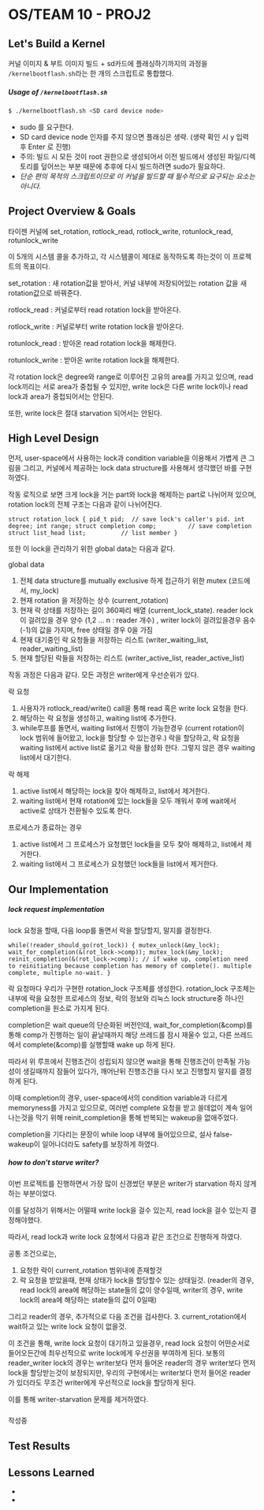 # OS/TEAM 10 - PROJ2


## Let's Build a Kernel


커널 이미지 & 부트 이미지 빌드 + sd카드에 플래싱하기까지의 과정을 `/kernelbootflash.sh`라는 한 개의 스크립트로 통합했다.

##### Usage of `/kernelbootflash.sh`

```bash
$ ./kernelbootflash.sh <SD card device node>
```

* sudo 를 요구한다.
* SD card device node 인자를 주지 않으면 플래싱은 생략. (생략 확인 시 y 입력 후 Enter 로 진행)
* 주의: 빌드 시 모든 것이 root 권한으로 생성되어서 이전 빌드에서 생성된 파일/디렉토리를 덮어쓰는 부분 때문에 추후에 다시 빌드하려면 sudo가 필요하다.
* *단순 편의 목적의 스크립트이므로 이 커널을 빌드할 때 필수적으로 요구되는 요소는 아니다.*




## Project Overview & Goals

타이젠 커널에 set_rotation, rotlock_read, rotlock_write, rotunlock_read, rotunlock_write

이 5개의 시스템 콜을 추가하고, 각 시스템콜이 제대로 동작하도록 하는것이 이 프로젝트의 목표이다.


set_rotation : 새 rotation값을 받아서, 커널 내부에 저장되어있는 rotation 값을 새 rotation값으로 바꿔준다.

rotlock_read : 커널로부터 read rotation lock을 받아온다.

rotlock_write : 커널로부터 write rotation lock을 받아온다.

rotunlock_read : 받아온 read rotation lock을 해제한다.

rotunlock_write : 받아온 write rotation lock을 해제한다.



각 rotation lock은 degree와 range로 이루어진 고유의 area를 가지고 있으며, read lock끼리는 서로 area가 중첩될 수 있지만, write lock은 다른 write lock이나 read lock과 area가 중첩되어서는 안된다.

또한, write lock은 절대 starvation 되어서는 안된다.













## High Level Design


먼저, user-space에서 사용하는 lock과 condition variable을 이용해서 가볍게 큰 그림을 그리고,
커널에서 제공하는 lock data structure를 사용해서 생각했던 바를 구현하였다.


작동 로직으로 보면 크게 lock을 거는 part와 lock을 해제하는 part로 나뉘어져 있으며, 
rotation lock의 전체 구조는 다음과 같이 나뉘어진다.

`
struct rotation_lock {
    pid_t pid;  // save lock's caller's pid.
    int degree;
    int range;
    struct completion comp;         // save completion
    struct list_head list;          // list member
}
`

또한 이 lock을 관리하기 위한 global data는 다음과 같다.

global data

1. 전체 data structure를 mutually exclusive 하게 접근하기 위한 mutex (코드에서, my_lock)
2. 현재 rotation 을 저장하는 상수 (current_rotation)
3. 현재 락 상태를 저장하는 길이 360짜리 배열 (current_lock_state).
   reader lock이 걸려있을 경우 양수 (1,2 ... n : reader 개수) , writer lock이 걸려있을경우 음수 (-1)의 값을 가지며, free 상태일 경우 0을 가짐
4. 현재 대기중인 락 요청들을 저장하는 리스트 (writer_waiting_list, reader_waiting_list)
5. 현재 할당된 락들을 저장하는 리스트 (writer_active_list, reader_active_list)



작동 과정은 다음과 같다. 모든 과정은 writer에게 우선순위가 있다.

락 요청

1. 사용자가 rotlock_read/write() call을 통해 read 혹은 write lock 요청을 한다.
2. 해당하는 락 요청을 생성하고, waiting list에 추가한다.
3. while루프를 돌면서, waiting list에서 진행이 가능한경우 (current rotation이 lock 범위에 들어왔고, lock을 할당할 수 있는경우.) 락을 할당하고, 락 요청을 waiting list에서 active list로 옮기고 락을 활성화 한다.
   그렇지 않은 경우 waiting list에서 대기한다.

락 해제

1. active list에서 해당하는 lock을 찾아 해제하고, list에서 제거한다.
2. waiting list에서 현재 rotation에 있는 lock들을 모두 깨워서 후에 wait에서 active로 상태가 전환될수 있도록 한다.


프로세스가 종료하는 경우
1. active list에서 그 프로세스가 요청했던 lock들을 모두 찾아 해제하고, list에서 제거한다.
2. waiting list에서 그 프로세스가 요청했던 lock들을 list에서 제거한다.





## Our Implementation



##### lock request implementation


lock 요청을 할때, 다음 loop를 돌면서 락을 할당할지, 말지를 결정한다.

`
while(!reader_should_go(rot_lock))
    {
        mutex_unlock(&my_lock);
        wait_for_completion(&(rot_lock->comp));
        mutex_lock(&my_lock);
        reinit_completion(&(rot_lock->comp)); // if wake up, completion need to reinitiating because completion has memory of complete(). multiple complete, multiple no-wait.
    }
`

락 요청마다 우리가 구현한 rotation_lock 구조체를 생성한다. rotation_lock 구조체는 내부에 락을 요청한 프로세스의 정보, 락의 정보와 리눅스 lock structure중 하나인 completion을 원소로 가지게 된다.

completion은 wait queue의 단순화된 버전인데, wait_for_completion(&comp)를 통해 comp가 진행하는 일이 끝날때까지 해당 쓰레드를 잠시 재울수 있고, 다른 쓰레드에서 complete(&comp)를 실행할때 wake up 하게 된다.

따라서 위 루프에서 진행조건이 성립되지 않으면 wait을 통해 진행조건이 만족될 가능성이 생길때까지 잠들어 있다가, 깨어난뒤 진행조건을 다시 보고 진행할지 말지를 결정하게 된다.


이때 completion의 경우, user-space에서의 condition variable과 다르게 memoryness를 가지고 있으므로,
여러번 complete 요청을 받고 쓸데없이 계속 일어나는것을 막기 위해 reinit_completion을 통해 반복되는 wakeup을 없애주었다.

completion을 기다리는 문장이 while loop 내부에 들어있으므로, 설사 false-wakeup이 일어나더라도 safety를 보장하게 하였다.



##### how to don't starve writer?

이번 프로젝트를 진행하면서 가장 많이 신경썼던 부분은 writer가 starvation 하지 않게 하는 부분이었다.

이를 달성하기 위해서는 어떨때 write lock을 걸수 있는지, read lock을 걸수 있는지 결정해야했다.

따라서, read lock과  write lock 요청에서 다음과 같은 조건으로 진행하게 하였다.

공통 조건으로는,
1. 요청한 락이 current_rotation 범위내에 존재할것
2. 락 요청을 받았을때, 현재 상태가 lock을 할당할수 있는 상태일것. 
   (reader의 경우, read lock의 area에 해당하는 state들의 값이 양수일때,
    writer의 경우, write lock의 area에 해당하는 state들의 값이 0일때)

그리고 reader의 경우, 추가적으로 다음 조건을 검사한다.
3. current_rotation에서 wait하고 있는 write lock 요청이 없을것.

이 조건을 통해, write lock 요청이 대기하고 있을경우, read lock 요청이 어떤순서로 들어오든간에 최우선적으로 write lock에게 우선권을 부여하게 된다. 보통의 reader_writer lock의 경우는 writer보다 먼저 들어온 reader의 경우 writer보다 먼저 lock을 할당받는것이 보장되지만, 우리의 구현에서는
writer보다 먼저 들어온 reader가 있더라도 무조건 writer에게 우선적으로 lock을 할당하게 된다.

이를 통해 writer-starvation 문제를 제거하였다.




##### 


작성중



## Test Results 



## Lessons Learned



* 
*
